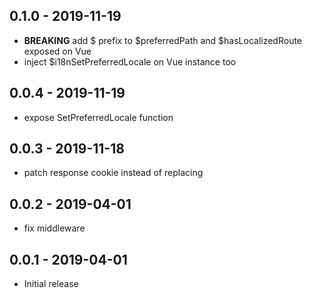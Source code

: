 ## 0.1.0 - 2019-11-19
- **BREAKING** add $ prefix to $preferredPath and $hasLocalizedRoute exposed on Vue
- inject $i18nSetPreferredLocale on Vue instance too

## 0.0.4 - 2019-11-19
- expose SetPreferredLocale function

## 0.0.3 - 2019-11-18
- patch response cookie instead of replacing

## 0.0.2 - 2019-04-01
- fix middleware

## 0.0.1 - 2019-04-01
- Initial release
